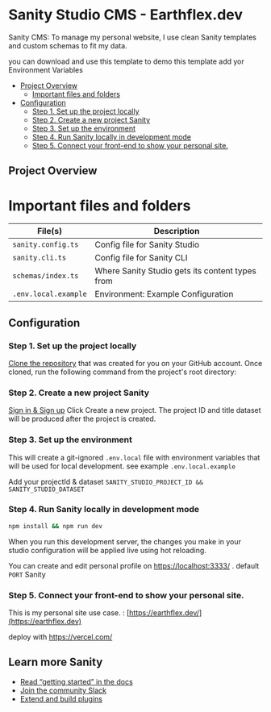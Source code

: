 # Sanity Studio CMS - Earthflex.dev 
Sanity CMS: To manage my personal website, I use clean Sanity templates and custom schemas to fit my data.

you can download and use this template to demo this template add yor Environment Variables
- [Project Overview](#project-overview)
  - [Important files and folders](#important-files-and-folders)
- [Configuration](#configuration)
  - [Step 1. Set up the project locally](#step-1-set-up-the-project-locally)
  - [Step 2. Create a new project Sanity](#step-2-create-a-new-project-sanity)
  - [Step 3. Set up the environment](#step-3-set-up-the-environment)
  - [Step 4. Run Sanity locally in development mode](#step-4-run-sanity-locally-in-development-mode)
  - [Step 5. Connect your front-end to show your personal site.](#step-5-connect-your-front-end-to-show-your-personal-site)

## Project Overview

# Important files and folders

| File(s)                                 | Description                                                                           |
| --------------------------------------- | ------------------------------------------------------------------------------------- |
| `sanity.config.ts`                      | Config file for Sanity Studio                                                         |
| `sanity.cli.ts`                         | Config file for Sanity CLI                                                            |
| `schemas/index.ts`                      | Where Sanity Studio gets its content types from                                       |
| `.env.local.example`                    | Environment: Example Configuration                                                    |


## Configuration

### Step 1. Set up the project locally

[Clone the repository](https://docs.github.com/en/repositories/creating-and-managing-repositories/cloning-a-repository) that was created for you on your GitHub account. Once cloned, run the following command from the project's root directory:

### Step 2. Create a new project Sanity

 [Sign in & Sign up](https://www.sanity.io/) Click Create a new project. The project ID and title dataset will be produced after the project is created.

### Step 3. Set up the environment
This will create a git-ignored `.env.local` file with environment variables that will be used for local development. see example `.env.local.example` 

Add your  projectId & dataset
```SANITY_STUDIO_PROJECT_ID && SANITY_STUDIO_DATASET``` 

### Step 4. Run Sanity locally in development mode

```bash
npm install && npm run dev
```

When you run this development server, the changes you make in your studio configuration will be applied live using hot reloading.

You can create and edit personal profile on [https://localhost:3333/](https://localhost:3333) . default `PORT` Sanity

### Step 5. Connect your front-end to show your personal site.

This is my personal site use case. : [https://earthflex.dev/](https://earthflex.dev)
 
deploy with https://vercel.com/


## Learn more Sanity 
- [Read “getting started” in the docs](https://www.sanity.io/docs/introduction/getting-started?utm_source=readme)
- [Join the community Slack](https://slack.sanity.io/?utm_source=readme)
- [Extend and build plugins](https://www.sanity.io/docs/content-studio/extending?utm_source=readme)
